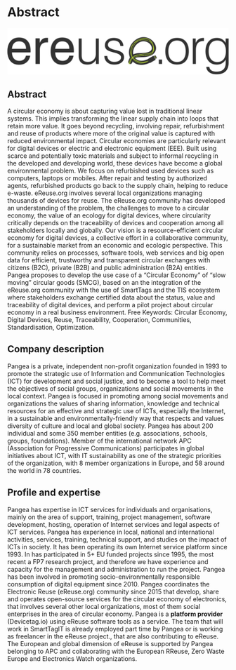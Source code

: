# Abstract

![](.gitbook/assets/ereuse_logo_v7.png)

## Abstract

A circular economy is about capturing value lost in traditional linear systems. This implies transforming the linear supply chain into loops that retain more value. It goes beyond recycling, involving repair, refurbishment and reuse of products where more of the original value is captured with reduced environmental impact. Circular economies are particularly relevant for digital devices or electric and electronic equipment \(EEE\). Built using scarce and potentially toxic materials and subject to informal recycling in the developed and developing world, these devices have become a global environmental problem. We focus on refurbished used devices such as computers, laptops or mobiles. After repair and testing by authorized agents, refurbished products go back to the supply chain, helping to reduce e-waste. eReuse.org involves several local organizations managing thousands of devices for reuse. The eReuse.org community has developed an understanding of the problem, the challenges to move to a circular economy, the value of an ecology for digital devices, where circularity critically depends on the traceability of devices and cooperation among all stakeholders locally and globally. Our vision is a resource-efficient circular economy for digital devices, a collective effort in a collaborative community, for a sustainable market from an economic and ecologic perspective. This community relies on processes, software tools, web services and big open data for efficient, trustworthy and transparent circular exchanges with citizens \(B2C\), private \(B2B\) and public administration \(B2A\) entities. Pangea proposes to develop the use case of a “Circular Economy” of “slow moving” circular goods \(SMCG\), based on an the integration of the eReuse.org community with the use of SmartTags and the TIS ecosystem where stakeholders exchange certified data about the status, value and traceability of digital devices, and perform a pilot project about circular economy in a real business environment. Free Keywords: Circular Economy, Digital Devices, Reuse, Traceability, Cooperation, Communities, Standardisation, Optimization.

## Company description

Pangea is a private, independent non-profit organization founded in 1993 to promote the strategic use of Information and Communication Technologies \(ICT\) for development and social justice, and to become a tool to help meet the objectives of social groups, organizations and social movements in the local context. Pangea is focused in promoting among social movements and organizations the values of sharing information, knowledge and technical resources for an effective and strategic use of ICTs, especially the Internet, in a sustainable and environmentally-friendly way that respects and values diversity of culture and local and global society. Pangea has about 200 individual and some 350 member entities \(e.g. associations, schools, groups, foundations\). Member of the international network APC \(Association for Progressive Communications\) participates in global initiatives about ICT, with IT sustainability as one of the strategic priorities of the organization, with 8 member organizations in Europe, and 58 around the world in 78 countries.

## Profile and expertise

Pangea has expertise in ICT services for individuals and organisations, mainly on the area of support, training, project management, software development, hosting, operation of Internet services and legal aspects of ICT services. Pangea has experience in local, national and international activities, services, training, technical support, and studies on the impact of ICTs in society. It has been operating its own Internet service platform since 1993. In has participated in 5+ EU funded projects since 1995, the most recent a FP7 research project, and therefore we have experience and capacity for the management and administration to run the project. Pangea has been involved in promoting socio-environmentally responsible consumption of digital equipment since 2010. Pangea coordinates the Electronic Reuse \(eReuse.org\) community since 2015 that develop, share and operates open-source services for the circular economy of electronics, that involves several other local organizations, most of them social enterprises in the area of circular economy. Pangea is a **platform provider** \(Devicetag.io\) using eReuse software tools as a service. The team that will work in SmartTagIT is already employed part time by Pangea or is working as freelancer in the eReuse project., that are also contributing to eReuse. The European and global dimension of eReuse is supported by Pangea belonging to APC and collaborating with the European RReuse, Zero Waste Europe and Electronics Watch organizations.


